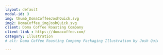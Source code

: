 ```yaml
---
layout: default
modal-id: 3
img: thumb_DomaCoffeeJoshQuick.svg
img2: DomaCoffee_imgJoshQuick.svg
client: Doma Coffee Roasting Company
client-link : https://domacoffee.com/
category: Illustration
# alt: Doma Coffee Roasting Company Packaging Illustration by Josh Quick

---
```

